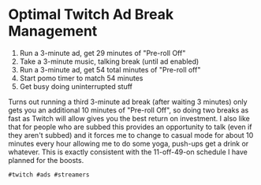 # Optimal Twitch Ad Break Management

1. Run a 3-minute ad, get 29 minutes of "Pre-roll Off"
1. Take a 3-minute music, talking break (until ad enabled)
1. Run a 3-minute ad, get 54 total minutes of "Pre-roll off"
1. Start pomo timer to match 54 minutes
1. Get busy doing uninterrupted stuff

Turns out running a third 3-minute ad break (after waiting 3 minutes)
only gets you an additional 10 minutes of "Pre-roll Off", so doing two
breaks as fast as Twitch will allow gives you the best return on
investment. I also like that for people who are subbed this provides an
opportunity to talk (even if they aren't subbed) and it forces me to
change to casual mode for about 10 minutes every hour allowing me to do
some yoga, push-ups get a drink or whatever. This is exactly consistent
with the 11-off-49-on schedule I have planned for the boosts.

    #twitch #ads #streamers
